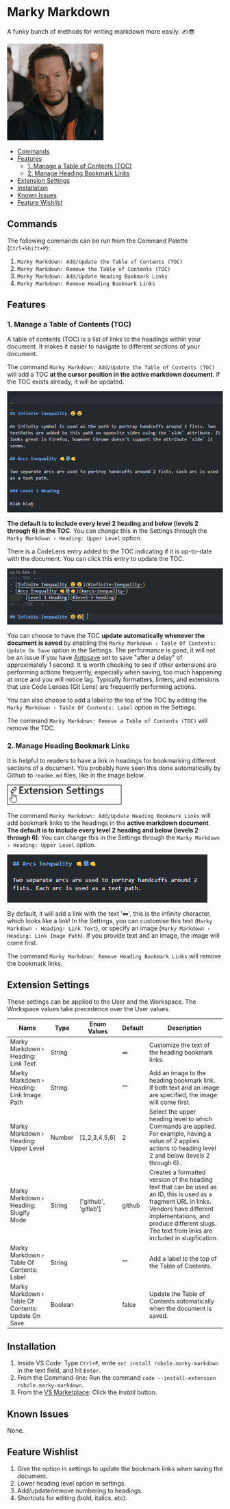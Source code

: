 # Marky Markdown

A funky bunch of methods for writing markdown more easily. ✍😎

![marky shaking his head](img/marky.gif)
<!-- TOC -->
- [Commands](#commands)
- [Features](#features)
	- [1. Manage a Table of Contents (TOC)](#1-manage-a-table-of-contents-toc)
	- [2. Manage Heading Bookmark Links](#2-manage-heading-bookmark-links)
- [Extension Settings](#extension-settings)
- [Installation](#installation)
- [Known Issues](#known-issues)
- [Feature Wishlist](#feature-wishlist)
<!-- /TOC -->

## Commands

The following commands can be run from the Command Palette (`Ctrl+Shift+P`):

1. `Marky Markdown: Add/Update the Table of Contents (TOC)`
1. `Marky Markdown: Remove the Table of Contents (TOC)`
1. `Marky Markdown: Add/Update Heading Bookmark Links`
1. `Marky Markdown: Remove Heading Bookmark Links`

## Features

### 1. Manage a Table of Contents (TOC)

A table of contents (TOC) is a list of links to the headings within your document. It makes it easier to navigate to different sections of your document.

The command `Marky Markdown: Add/Update the Table of Contents (TOC)` will add a TOC **at the cursor position in the active markdown document**. If the TOC exists already, it will be updated.

![Add TOC](img/screenshots/add-toc.gif)

**The default is to include every level 2 heading and below (levels 2 through 6) in the TOC**. You can change this in the Settings through the `Marky Markdown › Heading: Upper Level` option.

There is a CodeLens entry added to the TOC indicating if it is up-to-date with the document. You can click this entry to update the TOC.

![Update TOC](img/screenshots/update-toc.gif)

You can choose to have the TOC **update automatically whenever the document is saved** by enabling the `Marky Markdown › Table Of Contents: Update On Save` option in the Settings. The performance is good, it will not be an issue if you have [Autosave](https://code.visualstudio.com/docs/editor/codebasics#_save-auto-save) set to save "after a delay" of approximately 1 second. It is worth checking to see if other extensions are performing actions frequently, especially when saving, too much happening at once and you will notice lag. Typically formatters, linters, and extensions that use Code Lenses (Git Lens) are frequently performing actions.

You can also choose to add a label to the top of the TOC by editing the `Marky Markdown › Table Of Contents: Label` option in the Settings.

The command `Marky Markdown: Remove a Table of Contents (TOC)` will remove the TOC.

### 2. Manage Heading Bookmark Links

It is helpful to readers to have a link in headings for bookmarking different sections of a document. You probably have seen this done automatically by Github to `readme.md` files, like in the image below.

<img src="img/screenshots/heading-link.jpg" style="border:1px black solid;" alt="heading link" /><br>

The command `Marky Markdown: Add/Update Heading Bookmark Links` will add bookmark links to the headings in the **active markdown document**. **The default is to include every level 2 heading and below (levels 2 through 6)**. You can change this in the Settings through the `Marky Markdown › Heading: Upper Level` option.

![add bookmark link to headings](img/screenshots/add-heading-link.gif)

By default, it will add a link with the text '**∞**', this is the infinity character, which looks like a link! In the Settings, you can customise this text (`Marky Markdown › Heading: Link Text`), or specify an image (`Marky Markdown › Heading: Link Image Path`). If you provide text and an image, the image will come first.

The command `Marky Markdown: Remove Heading Bookmark Links` will remove the bookmark links.

## Extension Settings

These settings can be applied to the User and the Workspace. The Workspace values take precedence over the User values.

| Name                                        | Type    | Enum Values            | Default  | Description                                                                                                                                                                                                                                 |
|---------------------------------------------|---------|------------------------|----------|---------------------------------------------------------------------------------------------------------------------------------------------------------------------------------------------------------------------------------------------|
| Marky Markdown › Heading: Link Text             | String  |                        | ∞      | Customize the text of the heading bookmark links.                                                                                                                                                                                           |
| Marky Markdown › Heading: Link Image Path        | String  |                        | ""     | Add an image to the heading bookmark link. If both text and an image are specified, the image will come first.                                                                                                                              |
| Marky Markdown › Heading: Upper Level           | Number  | [1,2,3,4,5,6]        | 2      | Select the upper heading level to which Commands are applied. For example, having a value of 2 applies actions to heading level 2 and below (levels 2 through 6)..                                                                                   |
| Marky Markdown › Heading: Slugify Mode          | String  | ['github', 'gitlab'] | github | Creates a formatted version of the heading text that can be used as an ID, this is used as a fragment URL in links. Vendors have different implementations, and produce different slugs. The text from links are included in slugification. |
| Marky Markdown › Table Of Contents: Label        | String  |                        | ""     | Add a label to the top of the Table of Contents.                                                                                                                                                                                            |
| Marky Markdown › Table Of Contents: Update On Save | Boolean |                        | false  | Update the Table of Contents automatically when the document is saved.|

## Installation

1. Inside VS Code: Type `Ctrl+P`, write `ext install robole.marky-markdown` in the text field, and hit `Enter`.
1. From the Command-line: Run the command `code --install-extension robole.marky-markdown`.
1. From the [VS Marketplace](https://marketplace.visualstudio.com/items?itemName=robole.marky-markdown): Click the *Install* button.

## Known Issues

None.

## Feature Wishlist

1. Give the option in settings to update the bookmark links when saving the document.
1. Lower heading level option in settings.
1. Add/update/remove numbering to headings.
1. Shortcuts for editing (bold, italics..etc).
